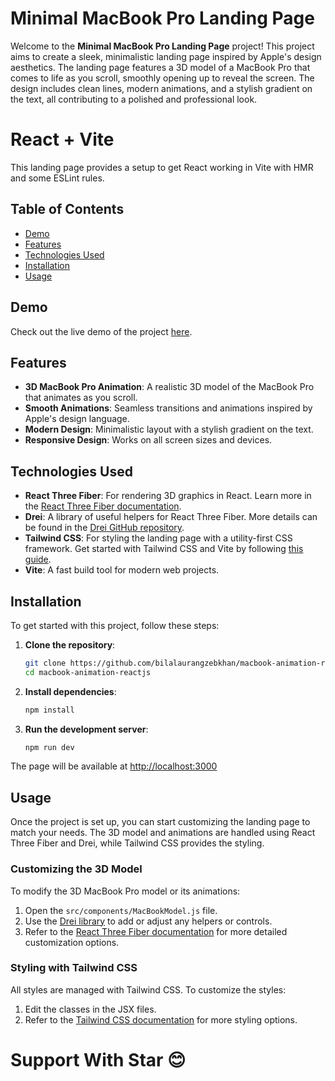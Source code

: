 # Minimal MacBook Pro Landing Page

Welcome to the **Minimal MacBook Pro Landing Page** project! This project aims to create a sleek, minimalistic landing page inspired by Apple's design aesthetics. The landing page features a 3D model of a MacBook Pro that comes to life as you scroll, smoothly opening up to reveal the screen. The design includes clean lines, modern animations, and a stylish gradient on the text, all contributing to a polished and professional look.

# React + Vite
This landing page provides a setup to get React working in Vite with HMR and some ESLint rules.

## Table of Contents

- [Demo](#demo)
- [Features](#features)
- [Technologies Used](#technologies-used)
- [Installation](#installation)
- [Usage](#usage)

## Demo

Check out the live demo of the project [here](#).

## Features

- **3D MacBook Pro Animation**: A realistic 3D model of the MacBook Pro that animates as you scroll.
- **Smooth Animations**: Seamless transitions and animations inspired by Apple's design language.
- **Modern Design**: Minimalistic layout with a stylish gradient on the text.
- **Responsive Design**: Works on all screen sizes and devices.

## Technologies Used

- **React Three Fiber**: For rendering 3D graphics in React. Learn more in the [React Three Fiber documentation](https://r3f.docs.pmnd.rs/getting-started/introduction).
- **Drei**: A library of useful helpers for React Three Fiber. More details can be found in the [Drei GitHub repository](https://github.com/pmndrs/drei).
- **Tailwind CSS**: For styling the landing page with a utility-first CSS framework. Get started with Tailwind CSS and Vite by following [this guide](https://tailwindcss.com/docs/guides/vite).
- **Vite**: A fast build tool for modern web projects.

## Installation

To get started with this project, follow these steps:

1. **Clone the repository**:

   ```bash
   git clone https://github.com/bilalaurangzebkhan/macbook-animation-reactjs.git
   cd macbook-animation-reactjs

2. **Install dependencies**:

   ```bash
   npm install

3. **Run the development server**:

   ```bash
   npm run dev

The page will be available at [http://localhost:3000](http://localhost:3000)


## Usage

Once the project is set up, you can start customizing the landing page to match your needs. The 3D model and animations are handled using React Three Fiber and Drei, while Tailwind CSS provides the styling.

### Customizing the 3D Model

To modify the 3D MacBook Pro model or its animations:

1. Open the `src/components/MacBookModel.js` file.
2. Use the [Drei library](https://github.com/pmndrs/drei) to add or adjust any helpers or controls.
3. Refer to the [React Three Fiber documentation](https://r3f.docs.pmnd.rs/getting-started/introduction) for more detailed customization options.

### Styling with Tailwind CSS

All styles are managed with Tailwind CSS. To customize the styles:

1. Edit the classes in the JSX files.
2. Refer to the [Tailwind CSS documentation](https://tailwindcss.com/docs) for more styling options.

   

# Support With Star 😊